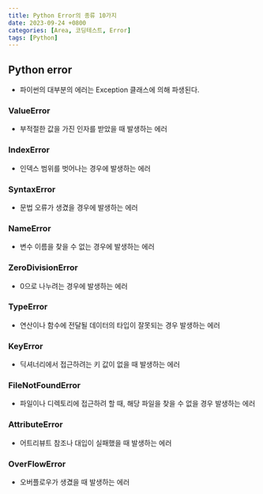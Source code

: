 ```yaml
---
title: Python Error의 종류 10가지
date: 2023-09-24 +0800
categories: [Area, 코딩테스트, Error]
tags: [Python]
---
```


## Python error

- 파이썬의 대부분의 에러는 Exception 클래스에 의해 파생된다.

### ValueError

- 부적절한 값을 가진 인자를 받았을 때 발생하는 에러

### IndexError

- 인덱스 범위를 벗어나는 경우에 발생하는 에러

### SyntaxError

- 문법 오류가 생겼을 경우에 발생하는 에러

### NameError

- 변수 이름을 찾을 수 없는 경우에 발생하는 에러

### ZeroDivisionError

- 0으로 나누려는 경우에 발생하는 에러

### TypeError

- 연산이나 함수에 전달될 데이터의 타입이 잘못되는 경우 발생하는 에러

### KeyError

- 딕셔너리에서 접근하려는 키 값이 없을 때 발생하는 에러

### FileNotFoundError

- 파일이나 디렉토리에 접근하려 할 때, 해당 파일을 찾을 수 없을 경우 발생하는 에러

### AttributeError

- 어트리뷰트 참조나 대입이 실패했을 때 발생하는 에러

### OverFlowError

- 오버플로우가 생겼을 때 발생하는 에러
